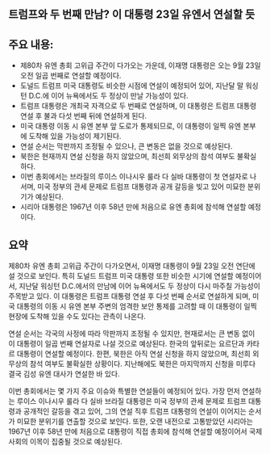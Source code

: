 ## 트럼프와 두 번째 만남? 이 대통령 23일 유엔서 연설할 듯

## 주요 내용:
*   제80차 유엔 총회 고위급 주간이 다가오는 가운데, 이재명 대통령은 오는 9월 23일 오전 일곱 번째로 연설할 예정이다.
*   도널드 트럼프 미국 대통령도 비슷한 시점에 연설이 예정되어 있어, 지난달 말 워싱턴 D.C.에 이어 뉴욕에서도 두 정상이 만날 가능성이 있다.
*   트럼프 대통령은 개최국 자격으로 두 번째로 연설하며, 이 대통령은 트럼프 대통령 연설 후 불과 다섯 번째 뒤에 연설하게 된다.
*   미국 대통령 이동 시 유엔 본부 앞 도로가 통제되므로, 이 대통령이 일찍 유엔 본부에 도착해 있을 가능성이 제기된다.
*   연설 순서는 막판까지 조정될 수 있으나, 큰 변동은 없을 것으로 예상된다.
*   북한은 현재까지 연설 신청을 하지 않았으며, 최선희 외무상의 참석 여부도 불확실하다.
*   이번 총회에서는 브라질의 루이스 이나시우 룰라 다 실바 대통령이 첫 연설자로 나서며, 미국 정부의 관세 문제로 트럼프 대통령과 공개 갈등을 빚고 있어 미묘한 분위기가 예상된다.
*   시리아 대통령은 1967년 이후 58년 만에 처음으로 유엔 총회에 참석해 연설할 예정이다.

## 요약

제80차 유엔 총회 고위급 주간이 다가오면서, 이재명 대통령이 9월 23일 오전 연단에 설 것으로 보인다. 특히 도널드 트럼프 미국 대통령 또한 비슷한 시기에 연설할 예정이어서, 지난달 워싱턴 D.C.에서의 만남에 이어 뉴욕에서도 두 정상이 다시 마주칠 가능성이 주목받고 있다. 이 대통령은 트럼프 대통령 연설 후 다섯 번째 순서로 연설하게 되며, 미국 대통령의 이동 시 유엔 본부 주변의 엄격한 보안 통제를 고려할 때 이 대통령이 일찍 현장에 도착해 있을 수도 있다는 관측이 나온다.

연설 순서는 각국의 사정에 따라 막판까지 조정될 수 있지만, 현재로서는 큰 변동 없이 이 대통령이 일곱 번째 연설자로 나설 것으로 예상된다. 한국의 앞뒤로는 요르단과 카타르 대통령이 연설할 예정이다. 한편, 북한은 아직 연설 신청을 하지 않았으며, 최선희 외무상의 참석 여부도 불확실한 상황이다. 지난해에도 북한은 마지막까지 신청을 미루다 결국 김성 유엔 대사가 연설한 바 있다.

이번 총회에서는 몇 가지 주요 이슈와 특별한 연설들이 예정되어 있다. 가장 먼저 연설하는 루이스 이나시우 룰라 다 실바 브라질 대통령은 미국 정부의 관세 문제로 트럼프 대통령과 공개적인 갈등을 겪고 있어, 그의 연설 직후 트럼프 대통령의 연설이 이어지는 순서가 미묘한 분위기를 연출할 것으로 보인다. 또한, 오랜 내전으로 고통받았던 시리아는 1967년 이후 58년 만에 처음으로 대통령이 직접 총회에 참석해 연설할 예정이어서 국제사회의 이목이 집중될 것으로 예상된다.